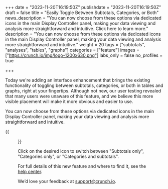 +++
date = "2023-11-20T16:19:50Z"
publishdate = "2023-11-20T16:19:50Z"
draft = false
title = "Easily Toggle Between Subtotals, Categories, or Both"
news_description = "You can now choose from these options via dedicated icons in the main Display Controller panel, making your data viewing and analysis more straightforward and intuitive. Click here to learn more."
description = "You can now choose from these options via dedicated icons in the main Display Controller panel, making your data viewing and analysis more straightforward and intuitive."
weight = 20
tags = ["subtotals", "analyses", "tables", "graphs"]
categories = ["feature"]
images = ["https://crunch.io/img/logo-1200x630.png"]
labs_only = false
no_profiles = true

+++

Today we're adding an interface enhancement that brings the existing functionality of toggling between subtotals, categories, or both in tables and graphs, right at your fingertips. Although not new, our user testing revealed that many users were unaware of this feature, and we believe this more visible placement will make it more obvious and easier to use.

You can now choose from these options via dedicated icons in the main Display Controller panel, making your data viewing and analysis more straightforward and intuitive.

{{<figure src="https://player-crunch-io.s3.amazonaws.com/help-crunch-io/screenshots/subtotals_toggle.png" class="img-fluid">}}

Click on the desired icon to switch between "Subtotals only", "Categories only", or "Categories and subtotals".

For full details of this new feature and where to find it, see the [help center](https://help.crunch.io/hc/en-us/articles/4416232124813-Graphing-Subtotals-and-Differences).

We’d love your feedback at [support@crunch.io](mailto:support@crunch.io).
